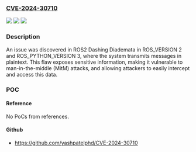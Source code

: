### [CVE-2024-30710](https://cve.mitre.org/cgi-bin/cvename.cgi?name=CVE-2024-30710)
![](https://img.shields.io/static/v1?label=Product&message=n%2Fa&color=blue)
![](https://img.shields.io/static/v1?label=Version&message=n%2Fa&color=blue)
![](https://img.shields.io/static/v1?label=Vulnerability&message=n%2Fa&color=brighgreen)

### Description

An issue was discovered in ROS2 Dashing Diademata in ROS_VERSION 2 and ROS_PYTHON_VERSION 3, where the system transmits messages in plaintext. This flaw exposes sensitive information, making it vulnerable to man-in-the-middle (MitM) attacks, and allowing attackers to easily intercept and access this data.

### POC

#### Reference
No PoCs from references.

#### Github
- https://github.com/yashpatelphd/CVE-2024-30710

